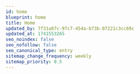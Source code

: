 ```yaml
---
id: home
blueprint: home
title: Home
updated_by: 7f31a87c-97c7-454a-b73b-07221c3cc69c
updated_at: 1741553265
seo_noindex: false
seo_nofollow: false
seo_canonical_type: entry
sitemap_change_frequency: weekly
sitemap_priority: 0.5
---
```

